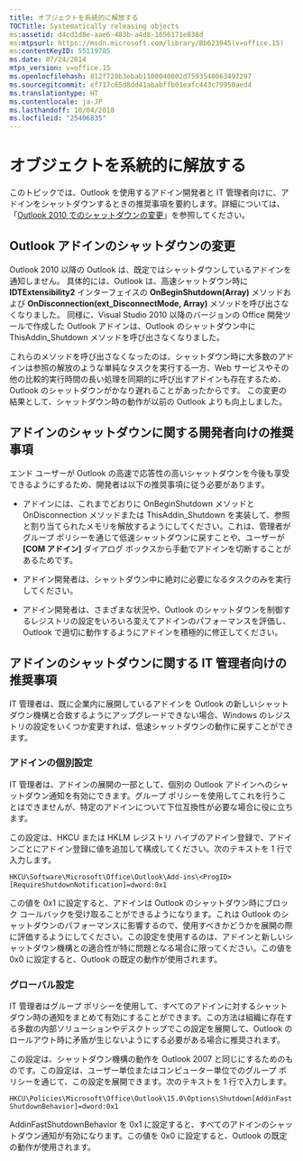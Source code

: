 ```yaml
---
title: オブジェクトを系統的に解放する
TOCTitle: Systematically releasing objects
ms:assetid: d4cd1d8e-aae6-483b-a4d8-1656171e838d
ms:mtpsurl: https://msdn.microsoft.com/library/Bb623945(v=office.15)
ms:contentKeyID: 55119785
ms.date: 07/24/2014
mtps_version: v=office.15
ms.openlocfilehash: 812f720b3ebab1100040802d7593548063497297
ms.sourcegitcommit: ef717c65d8dd41ababffb01eafc443c79950aed4
ms.translationtype: HT
ms.contentlocale: ja-JP
ms.lasthandoff: 10/04/2018
ms.locfileid: "25406835"
---
```

# <a name="systematically-releasing-objects"></a>オブジェクトを系統的に解放する

このトピックでは、Outlook を使用するアドイン開発者と IT 管理者向けに、アドインをシャットダウンするときの推奨事項を要約します。詳細については、「[Outlook 2010 でのシャットダウンの変更](https://msdn.microsoft.com/library/ee720183\(v=office.15\))」を参照してください。

## <a name="add-in-shutdown-changes-in-outlook"></a>Outlook アドインのシャットダウンの変更

Outlook 2010 以降の Outlook は、既定ではシャットダウンしているアドインを通知しません。 具体的には、Outlook は、高速シャットダウン時に **IDTExtensibility2** インターフェイスの **OnBeginShutdown(Array)** メソッドおよび **OnDisconnection(ext\_DisconnectMode, Array)** メソッドを呼び出さなくなりました。 同様に、Visual Studio 2010 以降のバージョンの Office 開発ツールで作成した Outlook アドインは、Outlook のシャットダウン中に ThisAddin\_Shutdown メソッドを呼び出さなくなりました。 

これらのメソッドを呼び出さなくなったのは、シャットダウン時に大多数のアドインは参照の解放のような単純なタスクを実行する一方、Web サービスやその他の比較的実行時間の長い処理を同期的に呼び出すアドインも存在するため、Outlook のシャットダウンがかなり遅れることがあったからです。 この変更の結果として、シャットダウン時の動作が以前の Outlook よりも向上しました。

## <a name="recommendations-for-add-in-shutdown-for-developers"></a>アドインのシャットダウンに関する開発者向けの推奨事項

エンド ユーザーが Outlook の高速で応答性の高いシャットダウンを今後も享受できるようにするため、開発者は以下の推奨事項に従う必要があります。

- アドインには、これまでどおりに OnBeginShutdown メソッドと OnDisconnection メソッドまたは ThisAddin\_Shutdown を実装して、参照と割り当てられたメモリを解放するようにしてください。これは、管理者がグループ ポリシーを通じて低速シャットダウンに戻すことや、ユーザーが **[COM アドイン]** ダイアログ ボックスから手動でアドインを切断することがあるためです。

- アドイン開発者は、シャットダウン中に絶対に必要になるタスクのみを実行してください。

- アドイン開発者は、さまざまな状況や、Outlook のシャットダウンを制御するレジストリの設定をいろいろ変えてアドインのパフォーマンスを評価し、Outlook で適切に動作するようにアドインを積極的に修正してください。

## <a name="recommendations-for-add-in-shutdown-for-it-administrators"></a>アドインのシャットダウンに関する IT 管理者向けの推奨事項

IT 管理者は、既に企業内に展開しているアドインを Outlook の新しいシャットダウン機構と合致するようにアップグレードできない場合、Windows のレジストリの設定をいくつか変更すれば、低速シャットダウンの動作に戻すことができます。

### <a name="individual-add-in-setting"></a>アドインの個別設定

IT 管理者は、アドインの展開の一部として、個別の Outlook アドインへのシャットダウン通知を有効にできます。グループ ポリシーを使用してこれを行うことはできませんが、特定のアドインについて下位互換性が必要な場合に役に立ちます。

この設定は、HKCU または HKLM レジストリ ハイブのアドイン登録で、アドインごとにアドイン登録に値を追加して構成してください。次のテキストを 1 行で入力します。

`HKCU\Software\Microsoft\Office\Outlook\Add-ins\<ProgID>[RequireShutdownNotification]=dword:0x1`

この値を 0x1 に設定すると、アドインは Outlook のシャットダウン時にブロック コールバックを受け取ることができるようになります。これは Outlook のシャットダウンのパフォーマンスに影響するので、使用すべきかどうかを展開の際に評価するようにしてください。この設定を使用するのは、アドインと新しいシャットダウン機構との適合性が特に問題となる場合に限ってください。この値を 0x0 に設定すると、Outlook の既定の動作が使用されます。

### <a name="global-setting"></a>グローバル設定

IT 管理者はグループ ポリシーを使用して、すべてのアドインに対するシャットダウン時の通知をまとめて有効にすることができます。この方法は組織に存在する多数の内部ソリューションやデスクトップでこの設定を展開して、Outlook のロールアウト時に矛盾が生じないようにする必要がある場合に推奨されます。

この設定は、シャットダウン機構の動作を Outlook 2007 と同じにするためのものです。この設定は、ユーザー単位またはコンピューター単位でのグループ ポリシーを通じて、この設定を展開できます。次のテキストを 1 行で入力します。

`HKCU\Policies\Microsoft\Office\Outlook\15.0\Options\Shutdown[AddinFastShutdownBehavior]=dword:0x1`

AddinFastShutdownBehavior を 0x1 に設定すると、すべてのアドインのシャットダウン通知が有効になります。この値を 0x0 に設定すると、Outlook の既定の動作が使用されます。

